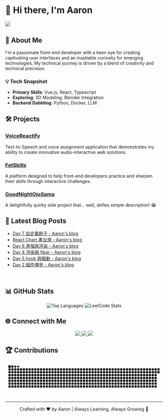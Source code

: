 # 👋 Hi there, I'm Aaron
<img src="https://user-images.githubusercontent.com/74038190/213910845-af37a709-8995-40d6-be59-724526e3c3d7.gif">

## 🚀 About Me

I'm a passionate front-end developer with a keen eye for creating captivating user interfaces and an insatiable curiosity for emerging technologies. My technical journey is driven by a blend of creativity and technical precision.

### 💡 Tech Snapshot
- **Primary Skills**: Vue.js, React, Typescript
- **Exploring**: 3D Modeling, Blender Integration
- **Backend Dabbling**: Python, Docker, LLM

## 🛠️ Projects

### [VoiceReactify](https://github.com/eepson123tw/VoiceReactify)
Text-to-Speech and voice assignment application that demonstrates my ability to create innovative audio-interactive web solutions.

### [FetSkills](https://fet-skills.zeabur.app/)
A platform designed to help front-end developers practice and sharpen their skills through interactive challenges.

### [GoodNightOjoSama](https://good-night-ojosama.zeabur.app/)
A delightfully quirky side project that... well, defies simple description! 😂

## 📝 Latest Blog Posts
<!-- BLOG-POST-LIST:START -->
- [Day 7 自定義鉤子 - Aaron&#39;s blog](https://www.aaron-shih.com/frontend/react/react-007)
- [React Chart 畫台灣 - Aaron&#39;s blog](https://www.aaron-shih.com/frontend/react/react-chart)
- [Day 6 進階與渲染 - Aaron&#39;s blog](https://www.aaron-shih.com/frontend/react/react-006)
- [Day 4 渲染與 fiber - Aaron&#39;s blog](https://www.aaron-shih.com/frontend/react/react-004)
- [Day 5 hook 與驅動 - Aaron&#39;s blog](https://www.aaron-shih.com/frontend/react/react-005)
- [Day 2 組件傳參 - Aaron&#39;s blog](https://www.aaron-shih.com/frontend/react/react-002)
<!-- BLOG-POST-LIST:END -->
</br>

## 📊 GitHub Stats

<div align="center">
  <img src="https://github-readme-stats.vercel.app/api/top-langs/?username=eepson123tw&hide_progress=true" alt="Top Languages" />
<!--   <img src="https://streak-stats.demolab.com?user=eepson123tw&theme=meta-light&hide_border=true" alt="GitHub Streak" /> -->
  <img src="https://leetcard.jacoblin.cool/eepson123tw?theme=light&font=Abel" alt="LeetCode Stats" />
</div>

## 🌐 Connect with Me

<p align="center">
  <a href="https://www.aaron-shih.com" target="_blank">
    <img src="https://img.shields.io/badge/Blog-FF5722?style=for-the-badge&logo=blogger&logoColor=white" />
  </a>
  <a href="mailto:ninocar215@gmail.com">
    <img src="https://img.shields.io/badge/Email-D14836?style=for-the-badge&logo=gmail&logoColor=white" />
  </a>
  <a href="https://www.linkedin.com/in/aaron-shih" target="_blank">
    <img src="https://img.shields.io/badge/LinkedIn-0077B5?style=for-the-badge&logo=linkedin&logoColor=white" />
  </a>
</p>

## 🏆 Contributions

  <img alt="github-snake" src="./assets/contribution-snake.svg" />

---

<p align="center">
  Crafted with ❤️ by Aaron | Always Learning, Always Growing 🌱
</p>
